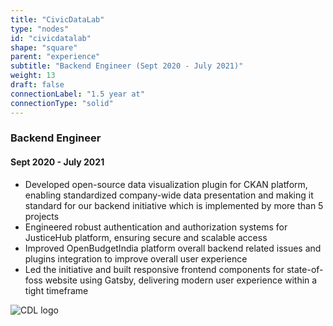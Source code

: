 ```yaml
---
title: "CivicDataLab"
type: "nodes"
id: "civicdatalab"
shape: "square"
parent: "experience"
subtitle: "Backend Engineer (Sept 2020 - July 2021)"
weight: 13
draft: false
connectionLabel: "1.5 year at"
connectionType: "solid"
---
```


### Backend Engineer
#### Sept 2020 - July 2021

- Developed open-source data visualization plugin for CKAN platform, enabling standardized company-wide data presentation and making it standard for our backend initiative which is implemented by more than 5 projects
- Engineered robust authentication and authorization systems for JusticeHub platform, ensuring secure and scalable access
- Improved OpenBudgetIndia platform overall backend related issues and plugins integration to improve overall user experience
- Led the initiative and built responsive frontend components for state-of-foss website using Gatsby, delivering modern user experience within a tight timeframe

![CDL logo](/images/cdl.png)